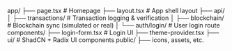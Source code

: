 app/
├── page.tsx                  # Homepage
├── layout.tsx                # App shell layout
├── api/
│   ├── transactions/         # Transaction logging & verification
│   ├── blockchain/           # Blockchain sync (simulated or real)
│   └── auth/login/           # User login route
components/
├── login-form.tsx            # Login UI
├── theme-provider.tsx
├── ui/                       # ShadCN + Radix UI components
public/
├── icons, assets, etc.
